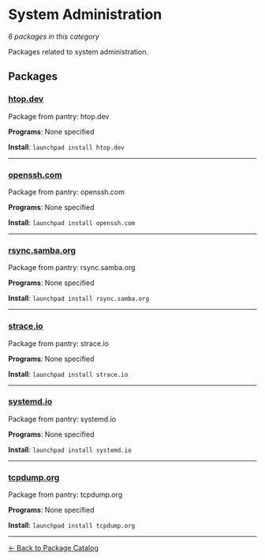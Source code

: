 # System Administration

*6 packages in this category*

Packages related to system administration.

## Packages

### [htop.dev](../packages/htop.dev/index.md)

Package from pantry: htop.dev

**Programs**: None specified

**Install**: `launchpad install htop.dev`

---

### [openssh.com](../packages/openssh.com/index.md)

Package from pantry: openssh.com

**Programs**: None specified

**Install**: `launchpad install openssh.com`

---

### [rsync.samba.org](../packages/rsync.samba.org/index.md)

Package from pantry: rsync.samba.org

**Programs**: None specified

**Install**: `launchpad install rsync.samba.org`

---

### [strace.io](../packages/strace.io/index.md)

Package from pantry: strace.io

**Programs**: None specified

**Install**: `launchpad install strace.io`

---

### [systemd.io](../packages/systemd.io/index.md)

Package from pantry: systemd.io

**Programs**: None specified

**Install**: `launchpad install systemd.io`

---

### [tcpdump.org](../packages/tcpdump.org/index.md)

Package from pantry: tcpdump.org

**Programs**: None specified

**Install**: `launchpad install tcpdump.org`

---

[← Back to Package Catalog](../package-catalog.md)
